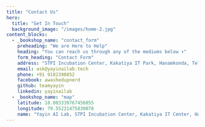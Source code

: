 ```yaml
---
title: "Contact Us"
hero:
  title: "Get In Touch"
  background_image: "/images/home-2.jpg"
content_blocks:
  - _bookshop_name: "contact_form"
    preheading: "We are Here to Help"
    heading: "You can reach us through any of the mediums below ⬇"
    form_heading: "Contact Form"
    address: "STPI Incubation Center, Kakatiya IT Park, Hanamkonda, Telangana - 506001"
    email: ask@yayinailab.tech
    phone: +91 9182398852
    facebook: awashedupnerd
    github: teamyayin
    linkedin: yayinailab
  - _bookshop_name: "map"
    latitude: 18.003339767456055
    longitude: 79.55231475830078
    name: "Yayin AI Lab, STPI Incubation Center, Kakatiya IT Center, Hanamkonda"
---
```


